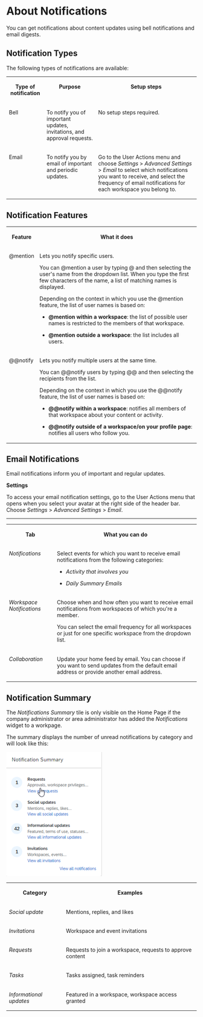 <!-- loiofc1ef68f111e49b48fdb23fbd9ee5010 -->

# About Notifications

You can get notifications about content updates using bell notifications and email digests.



<a name="loiofc1ef68f111e49b48fdb23fbd9ee5010__section_jrg_jz2_nkb"/>

## Notification Types

The following types of notifications are available:


<table>
<tr>
<th valign="top">

Type of notification



</th>
<th valign="top">

Purpose



</th>
<th valign="top">

Setup steps



</th>
</tr>
<tr>
<td valign="top">

Bell



</td>
<td valign="top">

To notify you of important updates, invitations, and approval requests.



</td>
<td valign="top">

No setup steps required.



</td>
</tr>
<tr>
<td valign="top">

Email



</td>
<td valign="top">

To notify you by email of important and periodic updates.



</td>
<td valign="top">

Go to the User Actions menu and choose *Settings* \> *Advanced Settings* \> *Email* to select which notifications you want to receive, and select the frequency of email notifications for each workspace you belong to.



</td>
</tr>
</table>



<a name="loiofc1ef68f111e49b48fdb23fbd9ee5010__section_x1m_vlk_mkb"/>

## Notification Features


<table>
<tr>
<th valign="top">

Feature



</th>
<th valign="top">

What it does



</th>
</tr>
<tr>
<td valign="top">

@mention



</td>
<td valign="top">

Lets you notify specific users.

You can @mention a user by typing @ and then selecting the user's name from the dropdown list. When you type the first few characters of the name, a list of matching names is displayed.

Depending on the context in which you use the @mention feature, the list of user names is based on:

-   **@mention within a workspace**: the list of possible user names is restricted to the members of that workspace.

-   **@mention outside a workspace**: the list includes all users.



</td>
</tr>
<tr>
<td valign="top">

@@notify



</td>
<td valign="top">

Lets you notify multiple users at the same time.

You can @@notify users by typing @@ and then selecting the recipients from the list.

Depending on the context in which you use the @@notify feature, the list of user names is based on:

-   **@@notify within a workspace**: notifies all members of that workspace about your content or activity.

-   **@@notify outside of a workspace/on your profile page**: notifies all users who follow you.




</td>
</tr>
</table>



<a name="loiofc1ef68f111e49b48fdb23fbd9ee5010__section_bh4_wmp_5xb"/>

## Email Notifications

Email notifications inform you of important and regular updates.

**Settings**

To access your email notification settings, go to the User Actions menu that opens when you select your avatar at the right side of the header bar. Choose *Settings* \> *Advanced Settings* \> *Email*.

****


<table>
<tr>
<th valign="top">

Tab



</th>
<th valign="top">

What you can do



</th>
</tr>
<tr>
<td valign="top">

*Notifications* 



</td>
<td valign="top">

Select events for which you want to receive email notifications from the following categories:

-   *Activity that involves you*

-   *Daily Summary Emails*




</td>
</tr>
<tr>
<td valign="top">

*Workspace Notifications* 



</td>
<td valign="top">

Choose when and how often you want to receive email notifications from workspaces of which you're a member.

You can select the email frequency for all workspaces or just for one specific workspace from the dropdown list.



</td>
</tr>
<tr>
<td valign="top">

*Collaboration* 



</td>
<td valign="top">

Update your home feed by email. You can choose if you want to send updates from the default email address or provide another email address.



</td>
</tr>
</table>



<a name="loiofc1ef68f111e49b48fdb23fbd9ee5010__section_qxz_qnp_5xb"/>

## Notification Summary

The *Notifications Summary* tile is only visible on the Home Page if the company administrator or area administrator has added the *Notifications* widget to a workpage.

The summary displays the number of unread notifications by category and will look like this:

![](images/Notification_Summary_4f4c15b.png)


<table>
<tr>
<th valign="top">

Category



</th>
<th valign="top">

Examples



</th>
</tr>
<tr>
<td valign="top">

*Social update* 



</td>
<td valign="top">

Mentions, replies, and likes



</td>
</tr>
<tr>
<td valign="top">

*Invitations* 



</td>
<td valign="top">

Workspace and event invitations



</td>
</tr>
<tr>
<td valign="top">

*Requests* 



</td>
<td valign="top">

Requests to join a workspace, requests to approve content



</td>
</tr>
<tr>
<td valign="top">

*Tasks* 



</td>
<td valign="top">

Tasks assigned, task reminders



</td>
</tr>
<tr>
<td valign="top">

*Informational updates* 



</td>
<td valign="top">

Featured in a workspace, workspace access granted



</td>
</tr>
</table>

